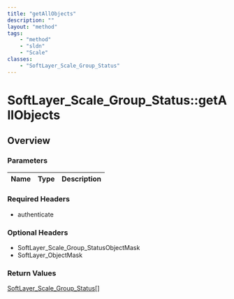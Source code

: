 ```yaml
---
title: "getAllObjects"
description: ""
layout: "method"
tags:
    - "method"
    - "sldn"
    - "Scale"
classes:
    - "SoftLayer_Scale_Group_Status"
---
```

# SoftLayer_Scale_Group_Status::getAllObjects
## Overview 


### Parameters 
|Name | Type | Description |
| --- | --- | --- |


### Required Headers
* authenticate

### Optional Headers
* SoftLayer_Scale_Group_StatusObjectMask
* SoftLayer_ObjectMask

### Return Values
<a href='/reference/datatypes/SoftLayer_Scale_Group_Status'>SoftLayer_Scale_Group_Status[] </a>


